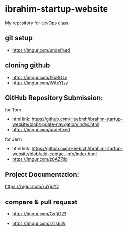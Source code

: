 # ibrahim-startup-website
My repository for devOps class



## git setup
- https://imgur.com/undefined

## cloning github
- https://imgur.com/fExRG4v
- https://imgur.com/WAoYfyy

## GitHub Repository Submission:
for Tom
- html link: https://github.com/Heebrah/ibrahim-startup-website/blob/update-navigation/index.html
-  https://imgur.com/undefined

for Jerry

- html link: https://github.com/Heebrah/ibrahim-startup-website/blob/add-contact-info/index.html
- https://imgur.com/z8AZ7do


## Project Documentation:


https://imgur.com/xuYjdYz


## compare & pull request
-  https://imgur.com/GxfjO23

- https://imgur.com/rz1s6IW